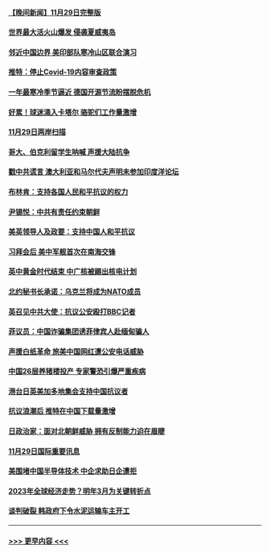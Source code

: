 #### [【晚间新闻】11月29日完整版](../pages/prog202/a103586902.md?t=11301253) 
#### [世界最大活火山爆发 侵袭夏威夷岛](../pages/prog202/a103586924.md?t=11301253) 
#### [邻近中国边界 美印部队寒冷山区联合演习](../pages/prog202/a103586897.md?t=11301253) 
#### [推特：停止Covid-19内容审查政策](../pages/prog202/a103586680.md?t=11301253) 
#### [一年最寒冷季节逼近 德国开源节流盼摆脱危机](../pages/prog202/a103586845.md?t=11301253) 
#### [好累！球迷涌入卡塔尔 骆驼们工作量激增](../pages/prog202/a103586752.md?t=11301253) 
#### [11月29日两岸扫描](../pages/prog202/a103586740.md?t=11301253) 
#### [哥大、伯克利留学生呐喊 声援大陆抗争](../pages/prog202/a103586742.md?t=11301253) 
#### [戳中共谎言 澳大利亚和马尔代夫声明未参加印度洋论坛](../pages/prog202/a103586609.md?t=11301253) 
#### [布林肯：支持各国人民和平抗议的权力](../pages/prog202/a103586558.md?t=11301253) 
#### [尹锡悦：中共有责任约束朝鲜](../pages/prog202/a103586465.md?t=11301253) 
#### [美英领导人及政要：支持中国人和平抗议](../pages/prog202/a103586469.md?t=11301253) 
#### [习拜会后 美中军舰首次在南海交锋](../pages/prog202/a103586399.md?t=11301253) 
#### [英中黄金时代结束 中广核被踢出核电计划](../pages/prog202/a103586304.md?t=11301253) 
#### [北约秘书长承诺：乌克兰将成为NATO成员](../pages/prog202/a103586377.md?t=11301253) 
#### [英召见中共大使：抗议公安殴打BBC记者](../pages/prog202/a103586300.md?t=11301253) 
#### [菲议员：中国诈骗集团诱菲律宾人赴缅甸骗人](../pages/prog202/a103586285.md?t=11301253) 
#### [声援白纸革命 旅美中国网红遭公安电话威胁](../pages/prog202/a103586277.md?t=11301253) 
#### [中国26层养猪楼投产 专家警恐引爆严重疾病](../pages/prog202/a103586194.md?t=11301253) 
#### [港台日英美加多地集会支持中国抗议者](../pages/prog202/a103586188.md?t=11301253) 
#### [抗议浪潮后 推特在中国下载量激增](../pages/prog202/a103586176.md?t=11301253) 
#### [日政治家：面对北朝鲜威胁 拥有反制能力迫在眉睫](../pages/prog202/a103586166.md?t=11301253) 
#### [11月29日国际重要讯息](../pages/prog202/a103586159.md?t=11301253) 
#### [美围堵中国半导体技术 中企求助日企遭拒](../pages/prog202/a103586053.md?t=11301253) 
#### [2023年全球经济走势？明年3月为关键转折点](../pages/prog202/a103586047.md?t=11301253) 
#### [谈判破裂 韩政府下令水泥运输车主开工](../pages/prog202/a103586034.md?t=11301253) 

----
#### [ >>> 更早内容 <<< ](../indexes/prog202-earlier.md)
